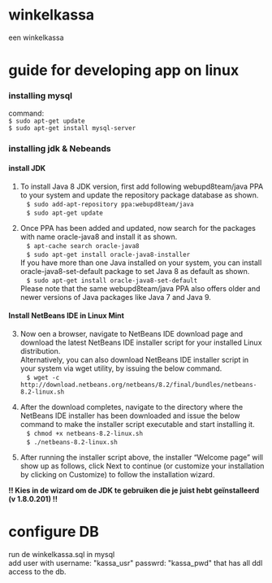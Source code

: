 # winkelkassa
een winkelkassa


# guide for developing app on linux

### installing mysql
command: <br />
`$ sudo apt-get update`<br/>
`$ sudo apt-get install mysql-server`<br />

### installing jdk & Nebeands
#### install JDK
1. To install Java 8 JDK version, first add following webupd8team/java PPA to your system and update the repository package database as shown.<br />
&nbsp;&nbsp;&nbsp;`$ sudo add-apt-repository ppa:webupd8team/java`<br/>
&nbsp;&nbsp;&nbsp;`$ sudo apt-get update`

2. Once PPA has been added and updated, now search for the packages with name oracle-java8 and install it as shown.<br />
&nbsp;&nbsp;&nbsp;`$ apt-cache search oracle-java8`<br />
&nbsp;&nbsp;&nbsp;`$ sudo apt-get install oracle-java8-installer`<br />
If you have more than one Java installed on your system, you can install oracle-java8-set-default package to set Java 8 as default as shown.<br />
&nbsp;&nbsp;&nbsp;`$ sudo apt-get install oracle-java8-set-default`<br />
Please note that the same webupd8team/java PPA also offers older and newer versions of Java packages like Java 7 and Java 9.

#### Install NetBeans IDE in Linux Mint
3. Now oen a browser, navigate to NetBeans IDE download page and download the latest NetBeans IDE installer script for your installed Linux distribution.<br />
Alternatively, you can also download NetBeans IDE installer script in your system via wget utility, by issuing the below command.<br />
&nbsp;&nbsp;&nbsp;`$ wget -c http://download.netbeans.org/netbeans/8.2/final/bundles/netbeans-8.2-linux.sh`

4. After the download completes, navigate to the directory where the NetBeans IDE installer has been downloaded and issue the below command to make the installer script executable and start installing it.<br />
&nbsp;&nbsp;&nbsp;`$ chmod +x netbeans-8.2-linux.sh`<br/>
&nbsp;&nbsp;&nbsp;`$ ./netbeans-8.2-linux.sh`

5. After running the installer script above, the installer “Welcome page” will show up as follows, click Next to continue (or customize your installation by clicking on Customize) to follow the installation wizard.

**!! Kies in de wizard om de JDK te gebruiken die je juist hebt geïnstalleerd (v 1.8.0.201) !!**

# configure DB
run de winkelkassa.sql in mysql <br/>
add user with username: "kassa_usr" passwrd: "kassa_pwd" that has all ddl access to the db.

